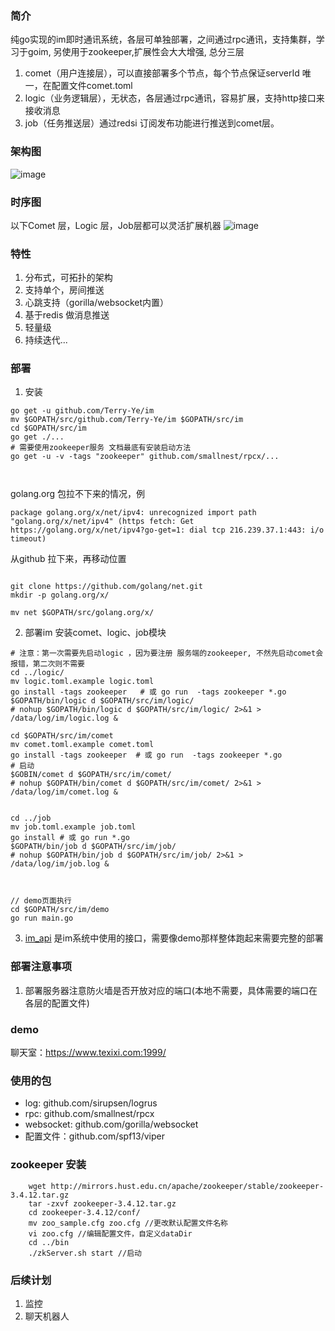 ### 简介
纯go实现的im即时通讯系统，各层可单独部署，之间通过rpc通讯，支持集群，学习于goim, 另使用于zookeeper,扩展性会大大增强, 总分三层
1. comet（用户连接层），可以直接部署多个节点，每个节点保证serverId 唯一，在配置文件comet.toml
2. logic（业务逻辑层），无状态，各层通过rpc通讯，容易扩展，支持http接口来接收消息
3. job（任务推送层）通过redsi 订阅发布功能进行推送到comet层。

### 架构图
![image](https://note.youdao.com/yws/public/resource/ac2abf3027ec5c46d62bb5d690d2ed18/xmlnote/WEBRESOURCEabe5f0a5c9699a8c878afac92f4dc6bb/3749)

### 时序图
以下Comet 层，Logic 层，Job层都可以灵活扩展机器
![image](https://note.youdao.com/yws/public/resource/ac2abf3027ec5c46d62bb5d690d2ed18/xmlnote/WEBRESOURCE2b38217eac4718c99b817005e864fe5d/2921)

### 特性
1. 分布式，可拓扑的架构
2. 支持单个，房间推送
3. 心跳支持（gorilla/websocket内置）
4. 基于redis 做消息推送
5. 轻量级
6. 持续迭代...

### 部署
1. 安装
```
go get -u github.com/Terry-Ye/im
mv $GOPATH/src/github.com/Terry-Ye/im $GOPATH/src/im
cd $GOPATH/src/im
go get ./...
# 需要使用zookeeper服务 文档最底有安装启动方法
go get -u -v -tags "zookeeper" github.com/smallnest/rpcx/...



```

golang.org 包拉不下来的情况，例
```
package golang.org/x/net/ipv4: unrecognized import path "golang.org/x/net/ipv4" (https fetch: Get https://golang.org/x/net/ipv4?go-get=1: dial tcp 216.239.37.1:443: i/o timeout)
```

从github 拉下来，再移动位置
```

git clone https://github.com/golang/net.git
mkdir -p golang.org/x/

mv net $GOPATH/src/golang.org/x/
```

2. 部署im
安装comet、logic、job模块
```
# 注意：第一次需要先启动logic ，因为要注册 服务端的zookeeper, 不然先启动comet会报错，第二次则不需要
cd ../logic/
mv logic.toml.example logic.toml
go install -tags zookeeper   # 或 go run  -tags zookeeper *.go
$GOPATH/bin/logic d $GOPATH/src/im/logic/
# nohup $GOPATH/bin/logic d $GOPATH/src/im/logic/ 2>&1 > /data/log/im/logic.log &

cd $GOPATH/src/im/comet
mv comet.toml.example comet.toml
go install -tags zookeeper  # 或 go run  -tags zookeeper *.go
# 启动
$GOBIN/comet d $GOPATH/src/im/comet/
# nohup $GOPATH/bin/comet d $GOPATH/src/im/comet/ 2>&1 > /data/log/im/comet.log &


cd ../job
mv job.toml.example job.toml
go install # 或 go run *.go
$GOPATH/bin/job d $GOPATH/src/im/job/
# nohup $GOPATH/bin/job d $GOPATH/src/im/job/ 2>&1 > /data/log/im/job.log &



// demo页面执行
cd $GOPATH/src/im/demo
go run main.go

```

3. [im_api](https://github.com/Terry-Ye/im_api)  是im系统中使用的接口，需要像demo那样整体跑起来需要完整的部署

### 部署注意事项
1. 部署服务器注意防火墙是否开放对应的端口(本地不需要，具体需要的端口在各层的配置文件)

### demo
聊天室：https://www.texixi.com:1999/


### 使用的包
* log: github.com/sirupsen/logrus
* rpc: github.com/smallnest/rpcx
* websocket: github.com/gorilla/websocket
* 配置文件：github.com/spf13/viper


### zookeeper 安装
```
    wget http://mirrors.hust.edu.cn/apache/zookeeper/stable/zookeeper-3.4.12.tar.gz
    tar -zxvf zookeeper-3.4.12.tar.gz
    cd zookeeper-3.4.12/conf/
    mv zoo_sample.cfg zoo.cfg //更改默认配置文件名称
    vi zoo.cfg //编辑配置文件，自定义dataDir
    cd ../bin
    ./zkServer.sh start //启动
```

### 后续计划
1. 监控
2. 聊天机器人
